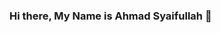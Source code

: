 ### Hi there, My Name is Ahmad Syaifullah 👋

<!--
**GuruYosen/GuruYosen** is a ✨ _special_ ✨ repository because its `README.md` (this file) appears on your GitHub profile.

Here are some ideas to get you started:

- 🔭 I’m currently working on Perumda Tirtawening
- 🌱 I’m currently learning Data Scientist
- 👯 I’m looking to collaborate on Data Mining
- 🤔 I’m looking for help with ...
- 💬 Ask me about ...
- 📫 How to reach me: ahmadsyaifullah28@gmail.com
- 😄 Pronouns: ...
- ⚡ Fun fact: ...
-->
